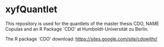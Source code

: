 xyfQuantlet
===========


This repository is used for the quantlets of the master thesis CDO, NAME Copulas and an R Package `CDO' at Humboldt-Universität zu Berlin.

The R package `CDO' download:
https://sites.google.com/site/cdowithr/


